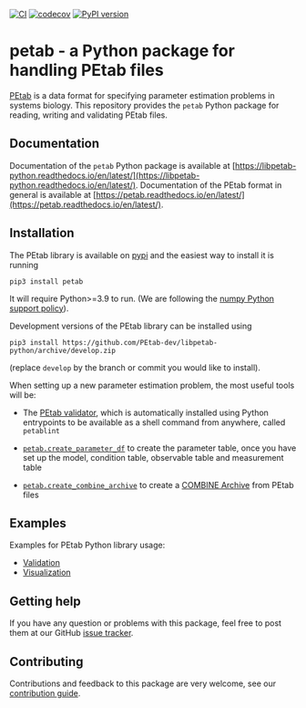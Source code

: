 [![CI](https://github.com/PEtab-dev/libpetab-python/actions/workflows/ci_tests.yml/badge.svg?branch=main)](https://github.com/PEtab-dev/libpetab-python/actions/workflows/ci_tests.yml)
[![codecov](https://codecov.io/gh/PEtab-dev/libpetab-python/branch/main/graph/badge.svg)](https://codecov.io/gh/PEtab-dev/libpetab-python)
[![PyPI version](https://badge.fury.io/py/petab.svg)](https://badge.fury.io/py/petab)

# petab - a Python package for handling PEtab files

[PEtab](https://petab.readthedocs.io/) is a data format for specifying
parameter estimation problems in systems biology. This repository provides
the `petab` Python package for reading, writing and validating PEtab files.

## Documentation

Documentation of the `petab` Python package is available at
[https://libpetab-python.readthedocs.io/en/latest/](https://libpetab-python.readthedocs.io/en/latest/).
Documentation of the PEtab format in general is available at
[https://petab.readthedocs.io/en/latest/](https://petab.readthedocs.io/en/latest/).

## Installation

The PEtab library is available on [pypi](https://pypi.org/project/petab/)
and the easiest way to install it is running

    pip3 install petab
    
It will require Python>=3.9 to run. (We are following the
[numpy Python support policy](https://numpy.org/neps/nep-0029-deprecation_policy.html)).

Development versions of the PEtab library can be installed using

    pip3 install https://github.com/PEtab-dev/libpetab-python/archive/develop.zip

(replace `develop` by the branch or commit you would like to install).

When setting up a new parameter estimation problem, the most useful tools will
be:

  - The [PEtab validator](https://petab.readthedocs.io/projects/libpetab-python/en/latest/example/example_petablint.html),
    which is automatically installed using Python
    entrypoints to be available as a shell command from anywhere, called
    `petablint`

  - [`petab.create_parameter_df`](https://petab.readthedocs.io/projects/libpetab-python/en/latest/build/_autosummary/petab.parameters.html#petab.parameters.create_parameter_df)
    to create the parameter table, once you have set up the model, 
    condition table, observable table and measurement table

  - [`petab.create_combine_archive`](https://petab.readthedocs.io/projects/libpetab-python/en/latest/build/_autosummary/petab.core.html#petab.core.create_combine_archive)
    to create a [COMBINE Archive](https://combinearchive.org/index/) from PEtab
    files

## Examples

Examples for PEtab Python library usage:

* [Validation](https://github.com/PEtab-dev/libpetab-python/blob/main/doc/example/example_petablint.ipynb)
* [Visualization](https://github.com/PEtab-dev/libpetab-python/blob/main/doc/example/example_visualization.ipynb)


## Getting help

If you have any question or problems with this package, feel free to post them
at our GitHub [issue tracker](https://github.com/PEtab-dev/libpetab-python/issues/).

## Contributing

Contributions and feedback to this package are very welcome, see our
[contribution guide](CONTRIBUTING.md).
